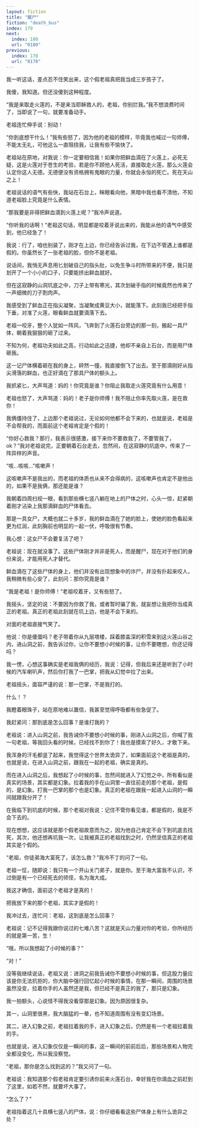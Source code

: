 ```yaml
---
layout: fiction
title: "醒尸"
fiction: "death_bus"
index: 179
next:
  index: 180
  url: "0180"
previous:
  index: 178
  url: "0178"
---
```

我一听这话，差点忍不住笑出来，这个假老祖真把我当成三岁孩子了。

我傻，我知道。但还没傻到这种程度。

“我是来取走火莲的，不是来当耶稣救人的，老祖，你别拦我。”我不想浪费时间了，当即说了一句，就要准备动手。

老祖连忙伸手说：别动！

“你到底想干什么！”我有些怒了，因为他的老祖的模样，毕竟我也喊过一句师傅，不能太无礼，可他这么一直阻挠我，让我有些不愉快了。

老祖站在原地，对我说：你一定要相信我！如果你把鲜血滴在了火莲上，必死无疑，这是火莲对于苍生的考验，若是你不顾他人死活，直接取走火莲，那么火莲会认定你这人无德。无德便没有资格拥有鬼眼的力量，你就会永恒的死亡。死在天山之上！

老祖说话的语气有些快，我站在石台上，眯眼看向他，黑暗中我也看不清他，不知道老祖脸上究竟是什么表情。

“那我要是非得把鲜血滴到火莲上呢？”我冷声说道。

“你听我的话啊！”老祖这句话，明显都是咬着牙说出来的，我能从他的语气中感受到，他已经急了！

我说：行了，咱也别装了，刚才在上边，你已经告诉过我，在下边不管遇上谁都是假的。你虽然长了一张老祖的脸，但你不是老祖。

说话间，我悄无声息用匕划破自己的指头肚，以免生争斗时所带来的不便，我只是划开了一个小小的口子，只要能挤出鲜血就好。

但在这寂静的山洞坑底之中，刀子上带有寒光，其次划破手指的时候竟然也传来了一声细微的刀子割肉声。

我感受到了鲜血正在指尖凝聚，当凝聚成黄豆大小，就能落下。此刻我已经把手指下垂，对准了火莲，眼看鲜血就要滴落下去。

老祖一咬牙，整个人犹如一阵风，飞奔到了火莲石台旁边的那一刻，搬起一具尸体，朝着我狠狠的砸了过来。

不知为何，老祖功夫如此之高，行动如此之迅捷，他却不亲自上石台，而是用尸体砸我。

这一记尸体横着砸在我的身上，砰然一撞，我直接倒飞了出去。至于那滴刚好从指尖滑落的鲜血，也正好滴在了那具尸体的额头上。

我抓紧匕，大声骂道：妈的！你究竟是谁？你阻止我取走火莲究竟有什么用意！

老祖也怒了，大声骂道：妈的！老子是你师傅！我不阻止你率先取火莲，是在救你！

我俩僵持住了，上边那个老祖说过，无论如何他都不会下来的，也就是说，老祖是不会帮我的，而面前这个老祖肯定是个假的！

“你好心救我？那行，我表示很感激，接下来你不要救我了，不要管我了，ok？”我对老祖说完，正要朝着石台走去，忽然间，在这寂静的坑底中，传来了一阵异样的声音。

“咳...咳咳...”咳嗽声！

这咳嗽声不是我出的，而老祖的体质也从来不会得病的，这咳嗽声也肯定不是他出的，如果不是我俩，那还能是谁？

我朝着四周扫视一眼，看到那些横七竖八躺在地上的尸体之时，心头一惊，赶紧朝着刚才沾染上我那滴鲜血的尸体看去。

那是一具女尸，大概也就二十多岁，我的鲜血滴在了她的脸上，使她的脸色看起来更为红润，此刻胸前也明显的一起一伏，呼吸很有节奏。

我心想：这女尸不会要复活了吧？

老祖说：现在就没事了。这些尸体刚才并非是死人，而是醒尸，现在对于他们的身份来说，才能用死人才替代。

鲜血滴在了这些尸体的身上，他们并没有出现想象中的诈尸，并没有扑起来咬人，我稍微有些心安了，此刻问：那你究竟是谁？

“我是老祖！是你师傅！”老祖咬着牙，又有些怒了。

我摇头，坚定的说：不要因为你救了我，或者暂时骗了我，就妄想让我把你当成真正的老祖。真正的老祖此刻就在坑上边，他是不会下来的。

对面的老祖直接气笑了。

他说：你是傻蛋吗？老子带着你从九层塔楼，踩着膝盖深的积雪来到这火莲山谷之内，进山洞之前，我告诉过你，让你不要想小时候的事，让你不要瞎想，你还记得吗？

我一愣，心想这事确实是老祖我俩的经历，我说：记得，但我后来还是听到了小时候的汽车喇叭声，然后你打我了一巴掌，把我从幻觉中拉了出来。

老祖摇头，面容严谨的说：那一巴掌，不是我打的。

什么！？

我瞪着眼珠子，站在原地难以置信，我甚至觉得呼吸都有些急促了。

我赶紧问：那到底是怎么回事？是谁打我的？

老祖说：进入山洞之前，我告诫你不要想小时候的事，刚进入山洞之后，你喊了我一句老祖，等我回头看的时候，已经找不到你了！我也是摸索了好久，才敢下来。

我浑身的汗毛都竖了起来，我觉得这个世界太诡异了，如果面前这个老祖是真的，也就是说，在进入山洞之前，跟我在一起的老祖，确实是真的。

而在进入山洞之后，我想起了小时候的事，忽然间就进入了幻觉之中，所有看似是真实的场景，其实都是幻象。拉着我的手在山洞里一直往前走的那个老祖，是假的，是幻象。打我一巴掌的那个也是幻象。真正的老祖在跟我一起进入山洞的一瞬间就跟我分开了！

在我临下到坑底的时候，那个老祖对我说：记住不管你看见谁，都是假的，我是不会下去的。

现在想想，这应该就是那个假老祖故意而为之，因为他自己肯定不会下到坑底去找死，其次，他还想再坑我一次，让我被真正的老祖找到之时，仍然坚信真正的老祖其实是个假的。

“老祖，你徒弟海大富死了，该怎么救？”我冷不丁的问了一句。

老祖一怔，随即说：我只有一个开山关门弟子，就是你。至于海大富我不认识，不过倒是有一个已经死去的师侄，名为海大成。

我这才确信，面前这个老祖才是真的！

把我放下来的那个老祖，其实才是假的！

我冲过去，连忙问：老祖，这到底是怎么回事？

老祖说：记不记得我跟你说过的七难八苦？这就是天山力量对你的考验，你所经历的就是第一苦，生！

“哦，所以我想起了小时候的事？”

“对！”

没等我继续说话，老祖又说：进洞之前我告诫你不要想小时候的事，但这股力量应该是你无法抗拒的，你大脑中强行回忆起小时候的事情，在那一瞬间，周围的场景虽然没变，拉着你手的人虽然还是我，但已经不是真正的我了，那只是幻象。

我一拍额头，心说怪不得我没看穿那是幻象。因为原因很复杂。

其一，山洞里很黑，我大脑猛的一晕，也不知道周围有没有变幻场景。

其二，进入幻象之前，老祖拉着我的手，进入幻象之后，仍然是有一个老祖拉着我的手。

也就是说，进入幻象仅仅是一瞬间的事，这一瞬间的前前后后，那些场景和人物完全都没变化，所以我没察觉。

“老祖，那你是怎么找到这的？”我又问了一句。

老祖说：我知道那个假老祖肯定要引诱你前来火莲石台，幸好我在你滴血之前赶到了这里，如若不然，就要坏大事了。

“怎么了？”

老祖指着这几十具横七竖八的尸体，说：你仔细看看这些尸体身上有什么诡异之处？